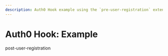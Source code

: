 ```yaml
---
description: Auth0 Hook example using the `pre-user-registration` extensibility point
---
```


# Auth0 Hook: Example
post-user-registration
